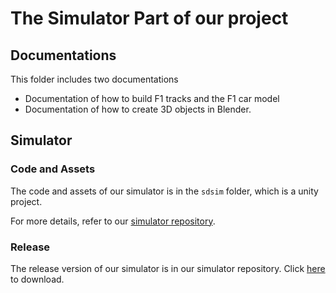 # The Simulator Part of our project
## Documentations
This folder includes two documentations
- Documentation of how to build F1 tracks and the F1 car model
- Documentation of how to create 3D objects in Blender.
## Simulator
### Code and Assets
The code and assets of our simulator is in the `sdsim` folder, which is a unity project.

For more details, refer to our [simulator repository](https://github.sydney.edu.au/moxu7046/COMP3988_simulator).

### Release
The release version of our simulator is in our simulator repository. Click [here](https://github.sydney.edu.au/moxu7046/COMP3988_simulator/releases) to download.
